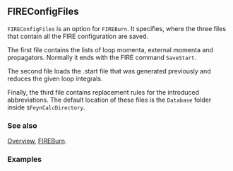 ## FIREConfigFiles

`FIREConfigFiles` is an option for `FIREBurn`. It specifies, where the three files that contain all the FIRE configuration are saved.

The first file contains the lists of loop momenta, external momenta and propagators. Normally it ends with the FIRE command `SaveStart`.

The second file loads the .start file that was generated previously and reduces the given loop integrals.

Finally, the third file contains replacement rules for the introduced abbreviations. The default location of these files is the `Database` folder inside `$FeynCalcDirectory`.

### See also

[Overview](Extra/FeynHelpers.md), [FIREBurn](FIREBurn.md).

### Examples
